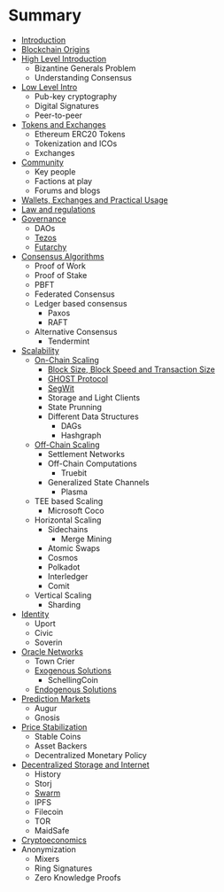 # Summary

* [Introduction](README.md)
* [Blockchain Origins](blockchain-origins.md)
* [High Level Introduction](chapter1.md)
  * Bizantine Generals Problem
  * Understanding Consensus
* [Low Level Intro](low-level-intro.md)
  * Pub-key cryptography
  * Digital Signatures
  * Peer-to-peer
* [Tokens and Exchanges](initial-coin-offerings.md)
  * Ethereum ERC20 Tokens
  * Tokenization and ICOs
  * Exchanges
* [Community](community.md)
  * Key people
  * Factions at play
  * Forums and blogs 
* [Wallets, Exchanges and Practical Usage](wallets-exchanges-and-practical-usage.md)
* [Law and regulations](law-and-regulations.md)
* [Governance](governance.md)
  * DAOs
  * [Tezos](governance/tezos.md)
  * [Futarchy](governance/futarchy.md)
* [Consensus Algorithms](consensus-algorithms.md)
  * Proof of Work
  * Proof of Stake
  * PBFT
  * Federated Consensus
  * Ledger based consensus
    * Paxos
    * RAFT
  * Alternative Consensus
    * Tendermint
* [Scalability](scalability.md)
  * [On-Chain Scaling](scalability/on-chain-scaling.md)
    * [Block Size, Block Speed and Transaction Size ](scalability/on-chain-scaling/tx-size-and-tps.md)
    * [GHOST Protocol](scalability/on-chain-scaling/ghost-protocol.md)
    * [SegWit](scalability/on-chain-scaling/segwit.md)
    * Storage and Light Clients
    * State Prunning
    * Different Data Structures
      * DAGs
      * Hashgraph
  * [Off-Chain Scaling](scalability/off-chain-scaling.md)
    * Settlement Networks
    * Off-Chain Computations
      * Truebit
    * Generalized State Channels
      * Plasma
  * TEE based Scaling
    * Microsoft Coco
  * Horizontal Scaling
    * Sidechains
      * Merge Mining
    * Atomic Swaps
    * Cosmos
    * Polkadot
    * Interledger
    * Comit
  * Vertical Scaling
    * Sharding
* [Identity](identity.md)
  * Uport
  * Civic
  * Soverin
* [Oracle Networks](oracle-networks.md)
  * Town Crier
  * [Exogenous Solutions](oracle-networks/exogenous-solutions.md)
    * SchellingCoin
  * [Endogenous Solutions](oracle-networks/endogenous-solutions.md)
* [Prediction Markets](prediction-markets.md)
  * Augur
  * Gnosis
* [Price Stabilization](price-stabilization.md)
  * Stable Coins
  * Asset Backers
  * Decentralized Monetary Policy
* [Decentralized Storage and Internet](decentralized-storage-and-internet.md)
  * History
  * Storj
  * [Swarm](decentralized-storage-and-internet/swarm.md)
  * IPFS
  * Filecoin
  * TOR
  * MaidSafe
* [Cryptoeconomics](cryptoeconomics.md)
* Anonymization
  * Mixers
  * Ring Signatures
  * Zero Knowledge Proofs

